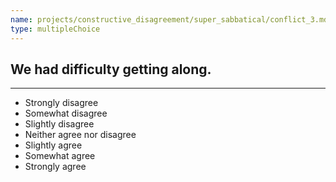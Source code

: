 ```yaml
---
name: projects/constructive_disagreement/super_sabbatical/conflict_3.md
type: multipleChoice
---
```


## We had difficulty getting along.

---

- Strongly disagree
- Somewhat disagree
- Slightly disagree
- Neither agree nor disagree
- Slightly agree
- Somewhat agree
- Strongly agree
